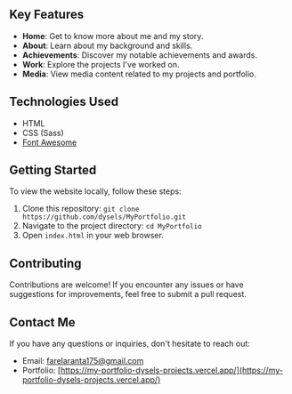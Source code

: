 ## Key Features
- **Home**: Get to know more about me and my story.
- **About**: Learn about my background and skills.
- **Achievements**: Discover my notable achievements and awards.
- **Work**: Explore the projects I've worked on.
- **Media**: View media content related to my projects and portfolio.

## Technologies Used
- HTML
- CSS (Sass)
- [Font Awesome](https://fontawesome.com/)

## Getting Started
To view the website locally, follow these steps:
1. Clone this repository: `git clone https://github.com/dysels/MyPortfolio.git`
2. Navigate to the project directory: `cd MyPortfolio`
3. Open `index.html` in your web browser.

## Contributing
Contributions are welcome! If you encounter any issues or have suggestions for improvements, feel free to submit a pull request.

## Contact Me
If you have any questions or inquiries, don't hesitate to reach out:
- Email: farelaranta175@gmail.com
- Portfolio: [https://my-portfolio-dysels-projects.vercel.app/](https://my-portfolio-dysels-projects.vercel.app/)
